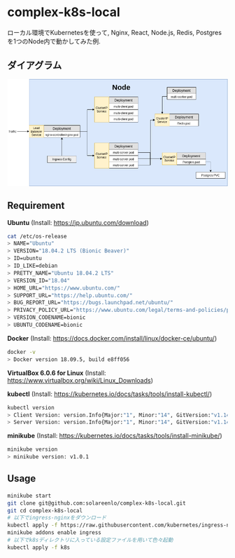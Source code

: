# complex-k8s-local
ローカル環境でKubernetesを使って, Nginx, React, Node.js, Redis, Postgresを1つのNode内で動かしてみた例.

## ダイアグラム
![ダイアグラム](https://github.com/solareenlo/complex-k8s-local/blob/master/images/complex-k8s-diagram.png)

## Requirement
**Ubuntu** (Install: https://jp.ubuntu.com/download)
```bash
cat /etc/os-release
> NAME="Ubuntu"
> VERSION="18.04.2 LTS (Bionic Beaver)"
> ID=ubuntu
> ID_LIKE=debian
> PRETTY_NAME="Ubuntu 18.04.2 LTS"
> VERSION_ID="18.04"
> HOME_URL="https://www.ubuntu.com/"
> SUPPORT_URL="https://help.ubuntu.com/"
> BUG_REPORT_URL="https://bugs.launchpad.net/ubuntu/"
> PRIVACY_POLICY_URL="https://www.ubuntu.com/legal/terms-and-policies/privacy-policy"
> VERSION_CODENAME=bionic
> UBUNTU_CODENAME=bionic
```

**Docker** (Install: https://docs.docker.com/install/linux/docker-ce/ubuntu/)
```bash
docker -v
> Docker version 18.09.5, build e8ff056
```

**VirtualBox 6.0.6 for Linux** (Install: https://www.virtualbox.org/wiki/Linux_Downloads)

**kubectl** (Install: https://kubernetes.io/docs/tasks/tools/install-kubectl/)
```bash
kubectl version
> Client Version: version.Info{Major:"1", Minor:"14", GitVersion:"v1.14.1", GitCommit:"b7394102d6ef778017f2ca4046abbaa23b88c290", GitTreeState:"clean", BuildDate:"2019-04-08T17:11:31Z", GoVersion:"go1.12.1", Compiler:"gc", Platform:"linux/amd64"}
> Server Version: version.Info{Major:"1", Minor:"14", GitVersion:"v1.14.1", GitCommit:"b7394102d6ef778017f2ca4046abbaa23b88c290", GitTreeState:"clean", BuildDate:"2019-04-08T17:02:58Z", GoVersion:"go1.12.1", Compiler:"gc", Platform:"linux/amd64"}
```

**minikube** (Install: https://kubernetes.io/docs/tasks/tools/install-minikube/)
```bash
minikube version
> minikube version: v1.0.1
```

## Usage
```bash
minikube start
git clone git@github.com:solareenlo/complex-k8s-local.git
git cd complex-k8s-local
# 以下でingress-nginxをダウンロード
kubectl apply -f https://raw.githubusercontent.com/kubernetes/ingress-nginx/master/deploy/mandatory.yaml
minikube addons enable ingress
# 以下でk8sディレクトリに入っている設定ファイルを用いて色々起動
kubectl apply -f k8s
```
